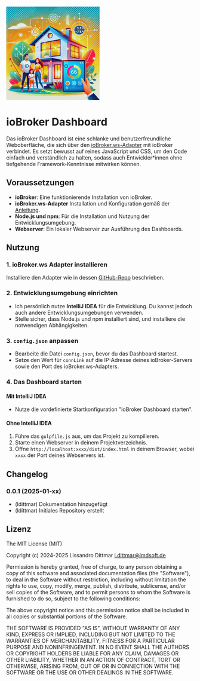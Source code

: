 ![ioBroker Dashboard](doc/img/ioBrokerDashboard.png)
# ioBroker Dashboard
Das ioBroker Dashboard ist eine schlanke und benutzerfreundliche Weboberfläche, die sich über den [ioBroker.ws-Adapter](https://github.com/ioBroker/ioBroker.ws) mit ioBroker verbindet. Es setzt bewusst auf reines JavaScript und CSS, um den Code einfach und verständlich zu halten, sodass auch Entwickler*innen ohne tiefgehende Framework-Kenntnisse mitwirken können.
## Voraussetzungen
- **ioBroker**: Eine funktionierende Installation von ioBroker.
- **ioBroker.ws-Adapter** Installation und Konfiguration gemäß der [Anleitung](https://github.com/ioBroker/ioBroker.ws).
- **Node.js und npm**: Für die Installation und Nutzung der Entwicklungsumgebung.
- **Webserver**: Ein lokaler Webserver zur Ausführung des Dashboards.
## Nutzung
### 1. ioBroker.ws Adapter installieren
Installiere den Adapter wie in dessen [GitHub-Repo](https://github.com/ioBroker/ioBroker.ws) beschrieben.
### 2. Entwicklungsumgebung einrichten
- Ich persönlich nutze **IntelliJ IDEA** für die Entwicklung. Du kannst jedoch auch andere Entwicklungsumgebungen verwenden.
- Stelle sicher, dass Node.js und npm installiert sind, und installiere die notwendigen Abhängigkeiten.
### 3. `config.json` anpassen
- Bearbeite die Datei `config.json`, bevor du das Dashboard startest.
- Setze den Wert für `connLink` auf die IP-Adresse deines ioBroker-Servers sowie den Port des ioBroker.ws-Adapters.
### 4. Das Dashboard starten
#### Mit IntelliJ IDEA
- Nutze die vordefinierte Startkonfiguration "ioBroker Dashboard starten".
#### Ohne IntelliJ IDEA
1. Führe das `gulpfile.js` aus, um das Projekt zu kompilieren.
2. Starte einen Webserver in deinem Projektverzeichnis.
3. Öffne `http://localhost:xxxx/dist/index.html` in deinem Browser, wobei `xxxx` der Port deines Webservers ist.

## Changelog
### 0.0.1 (2025-01-xx)
- (ldittmar) Dokumentation hinzugefügt
- (ldittmar) Initiales Repository erstellt

## Lizenz
The MIT License (MIT)

Copyright (c) 2024-2025 Lissandro Dittmar <l.dittmar@lmdsoft.de>

Permission is hereby granted, free of charge, to any person obtaining a copy
of this software and associated documentation files (the "Software"), to deal
in the Software without restriction, including without limitation the rights
to use, copy, modify, merge, publish, distribute, sublicense, and/or sell
copies of the Software, and to permit persons to whom the Software is
furnished to do so, subject to the following conditions:

The above copyright notice and this permission notice shall be included in
all copies or substantial portions of the Software.

THE SOFTWARE IS PROVIDED "AS IS", WITHOUT WARRANTY OF ANY KIND, EXPRESS OR
IMPLIED, INCLUDING BUT NOT LIMITED TO THE WARRANTIES OF MERCHANTABILITY,
FITNESS FOR A PARTICULAR PURPOSE AND NONINFRINGEMENT. IN NO EVENT SHALL THE
AUTHORS OR COPYRIGHT HOLDERS BE LIABLE FOR ANY CLAIM, DAMAGES OR OTHER
LIABILITY, WHETHER IN AN ACTION OF CONTRACT, TORT OR OTHERWISE, ARISING FROM,
OUT OF OR IN CONNECTION WITH THE SOFTWARE OR THE USE OR OTHER DEALINGS IN
THE SOFTWARE.
